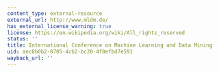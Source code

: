 ```yaml
---
content_type: external-resource
external_url: http://www.mldm.de/
has_external_license_warning: true
license: https://en.wikipedia.org/wiki/All_rights_reserved
status: ''
title: International Conference on Machine Learning and Data Mining
uid: aec8b0b2-0705-4cb2-bc20-4f0efbd7e591
wayback_url: ''
---
```

